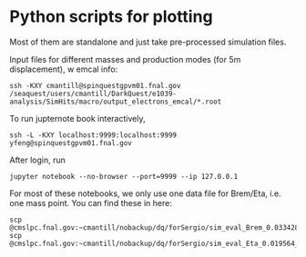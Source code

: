 # Python scripts for plotting

Most of them are standalone and just take pre-processed simulation files.

Input files for different masses and production modes (for 5m displacement), w emcal info:
```
ssh -KXY cmantill@spinquestgpvm01.fnal.gov
/seaquest/users/cmantill/DarkQuest/e1039-analysis/SimHits/macro/output_electrons_emcal/*.root
```

To run jupternote book interactively,
```
ssh -L -KXY localhost:9999:localhost:9999 yfeng@spinquestgpvm01.fnal.gov
```
After login, run
```
jupyter notebook --no-browser --port=9999 --ip 127.0.0.1
```

For most of these notebooks, we only use one data file for Brem/Eta, i.e. one mass point.
You can find these in here:
```
scp @cmslpc.fnal.gov:~cmantill/nobackup/dq/forSergio/sim_eval_Brem_0.033428_z500_600_eps_-5.2.root
scp @cmslpc.fnal.gov:~cmantill/nobackup/dq/forSergio/sim_eval_Eta_0.019564_z500_600_eps_-5.2.root
```
